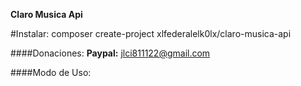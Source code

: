 **Claro Musica Api**

#Instalar:
composer create-project xlfederalelk0lx/claro-musica-api

####Donaciones:
**Paypal:** jlci811122@gmail.com

####Modo de Uso:

